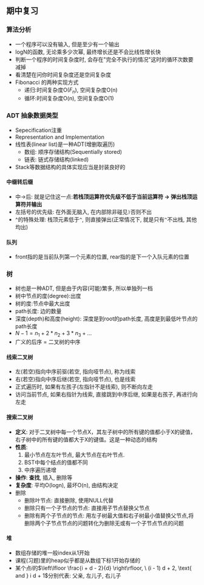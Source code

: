 ## 期中复习
### 算法分析
- 一个程序可以没有输入, 但是至少有一个输出
- logN的函数, 无论乘多少次幂, 最终增长还是不会比线性增长快
- 判断一个程序的时间复杂度时, 会存在"完全不执行的情况"这时的循环次数要减掉
- 看清楚在问你时间复杂度还是空间复杂度
- Fibonacci 的两种实现方式
    - 递归:时间复杂度O($F_n$), 空间复杂度O(n)
    - 循环:时间复杂度O(n), 空间复杂度O(1)
### ADT 抽象数据类型
- Sepecification注重
- Representation and Implementation
- 线性表(linear list)是一种ADT(增删取遍历)
    - 数组: 顺序存储结构(Sequentially stored)
    - 链表: 链式存储结构(linked)
- Stack等数据结构的具体实现应当是封装良好的
#### 中缀转后缀
- 中->后: 就是记住这一点:**若栈顶运算符优先级不低于当前运算符 → 弹出栈顶运算符并输出**
- 左括号的优先级: 在外面无脑入, 在内部除非碰见`)`否则不出
- ^的特殊处理: 栈顶元素低于`^`, 则直接弹出(正常情况下, 就是只有`^`不出栈, 其他均出)
#### 队列
- front指的是当前队列第一个元素的位置, rear指的是下一个入队元素的位置
### 树
- 树也是一种ADT, 但是由于内容(可能)繁多, 所以单独列一档
- 树中节点的度(degree):出度
- 树的度:节点中最大出度
- path长度: 边的数量
- 深度(depth)和高度(height): 深度是到root的path长度, 高度是到最低叶节点的path长度
- $N-1 = n_1+ 2*n_2+ 3*n_3+...$
- 广义的后序 = 二叉树的中序
#### 线索二叉树
- 左(若空)指向中序前驱(若空, 指向哑节点), 称为线索
- 右(若空)指向中序后继(若空, 指向哑节点), 也是线索
- 正式遍历时, 如果有左孩子(左指针不是线索), 则不断向左走
- 访问当前节点, 如果右指针为线索, 直接跳到中序后继, 如果是右孩子, 再进行向左走
#### 搜索二叉树
- **定义**: 对于二叉树中每一个节点X，其左子树中的所有键的值都小于X的键值，右子树中的所有键的值都大于X的键值。这是一种动态的结构
- **性质**:
     1. 最小节点在左叶节点, 最大节点在右叶节点.
     2. BST中每个结点的值都不同
     3. 中序遍历递增
- **操作**: **查找**, 插入, 删除等
- **复杂度**: 平均O(logn), 最坏O(n), 由结构决定
- 删除
    - 删除叶节点: 直接删除, 使用NULL代替
    - 删除只有一个子节点的节点: 直接用子节点替换父节点
    - 删除有两个子节点的节点: 用左子树最大值和右子树最小值替换父节点,将删除两个子节点节点的问题转化为删除无或有一个子节点节点的问题
#### 堆
- 数组存储的堆一般index从1开始
- 课程(习题)里的heap似乎都是从数组下标1开始存储的
- 某个点$i$的$\left\lfloor \frac{i + d - 2}{d} \right\rfloor, \ (i - 1) d + 2, \text{ and } i d + 1$分别代表: 父亲, 左儿子, 右儿子
